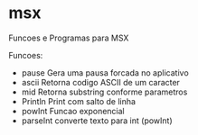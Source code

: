 # msx
Funcoes e Programas para MSX

Funcoes:
- pause     Gera uma pausa forcada no aplicativo
- ascii     Retorna codigo ASCII de um caracter
- mid       Retorna substring conforme parametros
- Println   Print com salto de linha
- powInt    Funcao exponencial 
- parseInt  converte texto para int (powInt)

